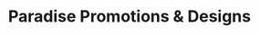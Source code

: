 ---
title: "Paradise Promotions & Designs"
url: /orange-beach/paradise-promotions-und-designs/
shop: Allgemein
---
